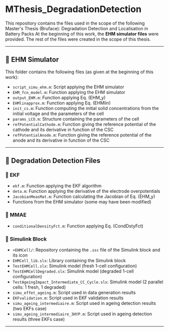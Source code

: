 # MThesis_DegradationDetection
This repository contains the files used in the scope of the following Master's Thesis (Bruface): Degradation Detection and Localisation in Battery Packs
At the beginning of this work, the **EHM simulator files** were provided. The rest of the files were created in the scope of this thesis.  

---

## 📂 EHM Simulator

This folder contains the following files (as given at the beginning of this work):

- `script_simu_ehm.m`: Script applying the EHM simulator  
- `EHM_fcn_model.m`: Function applying the EHM simulator  
- `output_EHM.m`: Function applying Eq. (EHM_y)  
- `EHMlinapprox.m`: Function applying Eq. (EHMlin)  
- `init_cs.m`: Function computing the initial solid concentrations from the initial voltage and the parameters of the cell  
- `params_LCO.m`: Structure containing the parameters of the cell  
- `refPotentialCathode.m`: Function giving the reference potential of the cathode and its derivative in function of the CSC  
- `refPotentialAnode.m`: Function giving the reference potential of the anode and its derivative in function of the CSC  

---

## 📂 Degradation Detection Files

### 🔹 EKF  
- `ekf.m`: Function applying the EKF algorithm  
- `deta.m`: Function applying the derivative of the electrode overpotentials  
- `JacobianMeasMat.m`: Function calculating the Jacobian of Eq. (EHM_y)  
- Functions from the EHM simulator (some may have been modified)  

### 🔹 MMAE  
- `conditionalDensityFct.m`: Function applying Eq. (CondDstyFct)  

### 🔹 Simulink Block  
- `+EHMCell/`: Repository containing the `.ssc` file of the Simulink block and its icon  
- `EHMCell_lib.slx`: Library containing the Simulink block  
- `TestEHMCell.slx`: Simulink model (fresh 1-cell configuration)  
- `TestEHMCellDegraded.slx`: Simulink model (degraded 1-cell configuration)  
- `TestAgeingImpact_Intermediate_CC_Cycle.slx`: Simulink model (2 parallel cells: 1 fresh, 1 degraded)  
- `simu_effet_ageing.m`: Script used in data generation results  
- `EKFvalidation.m`: Script used in EKF validation results  
- `simu_ageing_intermediaire.m`: Script used in ageing detection results (two EKFs case)  
- `simu_ageing_intermediaire_3HYP.m`: Script used in ageing detection results (three EKFs case)  

---
